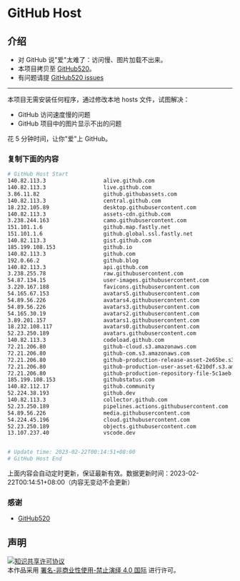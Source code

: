 # GitHub Host
## 介绍
- 对 GitHub 说"爱"太难了：访问慢、图片加载不出来。
- 本项目拷贝至 [GitHub520](https://github.com/521xueweihan/GitHub520)。
- 有问题请提 [GitHub520 issues](https://github.com/521xueweihan/GitHub520/issues/new)

---

本项目无需安装任何程序，通过修改本地 hosts 文件，试图解决：
- GitHub 访问速度慢的问题
- GitHub 项目中的图片显示不出的问题

花 5 分钟时间，让你"爱"上 GitHub。

### 复制下面的内容
```bash
# GitHub Host Start
140.82.113.3                  alive.github.com
140.82.113.3                  live.github.com
3.86.11.82                    github.githubassets.com
140.82.113.3                  central.github.com
18.232.105.89                 desktop.githubusercontent.com
140.82.113.3                  assets-cdn.github.com
3.238.244.163                 camo.githubusercontent.com
151.101.1.6                   github.map.fastly.net
151.101.1.6                   github.global.ssl.fastly.net
140.82.113.3                  gist.github.com
185.199.108.153               github.io
140.82.113.3                  github.com
192.0.66.2                    github.blog
140.82.113.3                  api.github.com
3.238.255.78                  raw.githubusercontent.com
54.87.134.15                  user-images.githubusercontent.com
3.220.167.188                 favicons.githubusercontent.com
54.165.67.153                 avatars5.githubusercontent.com
54.89.56.226                  avatars4.githubusercontent.com
54.89.56.226                  avatars3.githubusercontent.com
54.165.30.19                  avatars2.githubusercontent.com
3.89.201.157                  avatars1.githubusercontent.com
18.232.108.117                avatars0.githubusercontent.com
52.23.250.189                 avatars.githubusercontent.com
140.82.113.3                  codeload.github.com
72.21.206.80                  github-cloud.s3.amazonaws.com
72.21.206.80                  github-com.s3.amazonaws.com
72.21.206.80                  github-production-release-asset-2e65be.s3.amazonaws.com
72.21.206.80                  github-production-user-asset-6210df.s3.amazonaws.com
72.21.206.80                  github-production-repository-file-5c1aeb.s3.amazonaws.com
185.199.108.153               githubstatus.com
140.82.112.17                 github.community
52.224.38.193                 github.dev
140.82.113.3                  collector.github.com
52.23.250.189                 pipelines.actions.githubusercontent.com
54.89.56.226                  media.githubusercontent.com
54.224.45.196                 cloud.githubusercontent.com
52.23.250.189                 objects.githubusercontent.com
13.107.237.40                 vscode.dev


# Update time: 2023-02-22T00:14:51+08:00
# GitHub Host End

```
上面内容会自动定时更新，保证最新有效。数据更新时间：2023-02-22T00:14:51+08:00（内容无变动不会更新）

### 感谢

- [GitHub520](https://github.com/521xueweihan/GitHub520)

## 声明
<a rel="license" href="https://creativecommons.org/licenses/by-nc-nd/4.0/deed.zh"><img alt="知识共享许可协议" style="border-width: 0" src="https://licensebuttons.net/l/by-nc-nd/4.0/88x31.png"></a><br>本作品采用 <a rel="license" href="https://creativecommons.org/licenses/by-nc-nd/4.0/deed.zh">署名-非商业性使用-禁止演绎 4.0 国际</a> 进行许可。